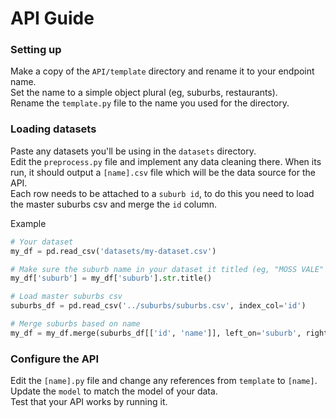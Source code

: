 # API Guide

### Setting up

Make a copy of the `API/template` directory and rename it to your endpoint name.  
Set the name to a simple object plural (eg, suburbs, restaurants).  
Rename the `template.py` file to the name you used for the directory.

### Loading datasets

Paste any datasets you'll be using in the `datasets` directory.  
Edit the `preprocess.py` file and implement any data cleaning there. When
its run, it should output a `[name].csv` file which will be the data source for the API.    
Each row needs to be attached to a `suburb id`, to do this you need to load the
master suburbs csv and merge the `id` column. 

Example
```python
# Your dataset
my_df = pd.read_csv('datasets/my-dataset.csv')

# Make sure the suburb name in your dataset it titled (eg, "MOSS VALE" to "Moss Vale")
my_df['suburb'] = my_df['suburb'].str.title()

# Load master suburbs csv
suburbs_df = pd.read_csv('../suburbs/suburbs.csv', index_col='id')

# Merge suburbs based on name
my_df = my_df.merge(suburbs_df[['id', 'name']], left_on='suburb', right_on="name")
```

### Configure the API

Edit the `[name].py` file and change any references from `template` to `[name]`.  
Update the `model` to match the model of your data.  
Test that your API works by running it.
